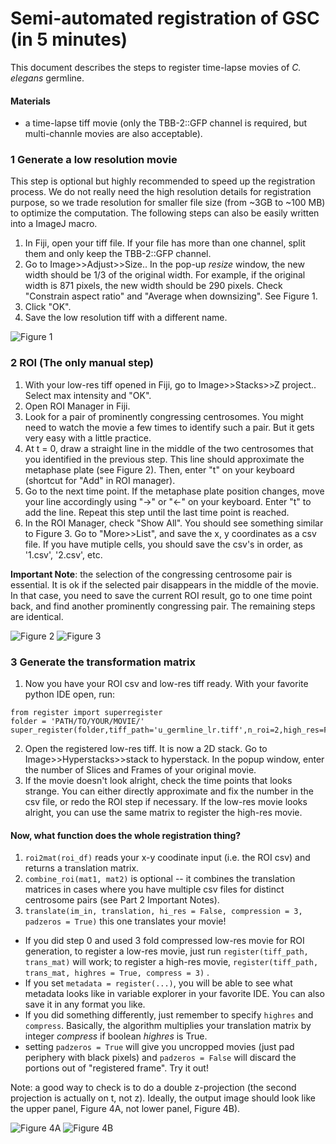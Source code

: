 # Semi-automated registration of GSC (in 5 minutes)
This document describes the steps to register time-lapse movies of *C. elegans* germline.

#### Materials
- a time-lapse tiff movie (only the TBB-2::GFP channel is required, but multi-channle movies are also acceptable).


### 1 Generate a low resolution movie
This step is optional but highly recommended to speed up the registration process. We do not really need the high resolution details for registration purpose, so we trade resolution for smaller file size (from ~3GB to ~100 MB) to optimize the computation. The following steps can also be easily written into a ImageJ macro.

1. In Fiji, open your tiff file. If your file has more than one channel, split them and only keep the TBB-2::GFP channel.
2. Go to Image>>Adjust>>Size.. In the pop-up *resize* window, the new width should be 1/3 of the original width. For example, if the original width is 871 pixels, the new width should be 290 pixels. Check "Constrain aspect ratio" and "Average when downsizing". See Figure 1.
3. Click "OK".
4. Save the low resolution tiff with a different name.

![Figure 1](https://github.com/yifnzhao/Semi-automated-GSC-registration/blob/master/figures/Figure%201.png)

### 2 ROI (The only manual step)
1. With your low-res tiff opened in Fiji, go to Image>>Stacks>>Z project.. Select max intensity and "OK".
2. Open ROI Manager in Fiji.
3. Look for a pair of prominently congressing centrosomes. You might need to watch the movie a few
times to identify such a pair. But it gets very easy with a little practice.
4. At t = 0, draw a straight line in the middle of the two centrosomes that you identified in the previous step. This line should approximate the metaphase plate (see Figure 2). Then, enter "t" on your keyboard (shortcut for "Add" in ROI manager).
6. Go to the next time point. If the metaphase plate position changes, move your line accordingly using "->" or "<-" on your keyboard. Enter "t" to add the line. Repeat this step until the last time point is reached.
7. In the ROI Manager, check "Show All". You should see something similar to Figure 3. Go to "More>>List", and save the x, y coordinates as a csv file. If you have mutiple cells, you should save the csv's in order, as '1.csv', '2.csv', etc.

**Important Note**: the selection of the congressing centrosome pair is essential. It is ok if the selected pair disappears in the middle of the movie. In that case, you need to save the current ROI result, go to one time point back, and find another prominently congressing pair. The remaining steps are identical.


![Figure 2](https://github.com/yifnzhao/Semi-automated-GSC-registration/blob/master/figures/Figure%202.png)
![Figure 3](https://github.com/yifnzhao/Semi-automated-GSC-registration/blob/master/figures/Figure%203.png)


### 3 Generate the transformation matrix
1. Now you have your ROI csv and low-res tiff ready. With your favorite python IDE open, run:
```
from register import superregister
folder = 'PATH/TO/YOUR/MOVIE/'
super_register(folder,tiff_path='u_germline_lr.tiff',n_roi=2,high_res=False,compress=3)
```

2. Open the registered low-res tiff. It is now a 2D stack. Go to Image>>Hyperstacks>>stack to hyperstack. In the popup window, enter the number of Slices and Frames of your original movie.
3. If the movie doesn't look alright, check the time points that looks strange. You can either directly approximate and fix the number in the csv file, or redo the ROI step if necessary. If the low-res movie looks alright, you can use the same matrix to register the high-res movie. 

#### Now, what function does the whole registration thing?
1. ```roi2mat(roi_df)``` reads your x-y coodinate input (i.e. the ROI csv) and returns a translation matrix.
2. ```combine_roi(mat1, mat2)``` is optional -- it combines the translation matrices in cases where you have multiple csv files for distinct centrosome pairs (see Part 2 Important Notes).
3. ```translate(im_in, translation, hi_res = False, compression = 3, padzeros = True)``` this one translates your movie! 
  - If you did step 0 and used 3 fold compressed low-res movie for ROI generation, to register a low-res movie, just run ```register(tiff_path, trans_mat)``` will work; to register a high-res movie, ```register(tiff_path, trans_mat, highres = True, compress = 3)``` .
  - If you set ```metadata = register(...)```, you will be able to see what metadata looks like in variable explorer in your favorite IDE. You can also save it in any format you like.
  - If you did something differently, just remember to specify ```highres``` and ```compress```. Basically, the algorithm multiplies your translation matrix by integer *compress* if boolean *highres* is True.
  - setting ```padzeros = True``` will give you uncropped movies (just pad periphery with black pixels) and ```padzeros = False``` will discard the portions out of "registered frame". Try it out!
  
Note: a good way to check is to do a double z-projection (the second projection is actually on t, not z). Ideally, the output image should look like the upper panel, Figure 4A, not lower panel, Figure 4B).

![Figure 4A](https://github.com/yifnzhao/Semi-automated-GSC-registration/blob/master/figures/Figure%204A.png)
![Figure 4B](https://github.com/yifnzhao/Semi-automated-GSC-registration/blob/master/figures/Figure%204B.png)
